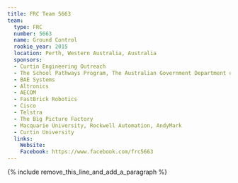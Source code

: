 ```yaml
---
title: FRC Team 5663
team:
  type: FRC
  number: 5663
  name: Ground Control
  rookie_year: 2015
  location: Perth, Western Australia, Australia
  sponsors:
  - Curtin Engineering Outreach
  - The School Pathways Program, The Australian Government Department of Defence
  - BAE Systems
  - Altronics
  - AECOM
  - FastBrick Robotics
  - Cisco
  - Telstra
  - The Big Picture Factory
  - Macquarie University, Rockwell Automation, AndyMark
  - Curtin University
  links:
    Website:
    Facebook: https://www.facebook.com/frc5663
---
```


{% include remove_this_line_and_add_a_paragraph %}